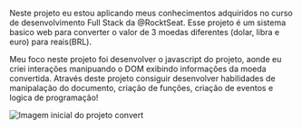 Neste projeto eu estou aplicando meus conhecimentos adquiridos no curso de desenvolvimento Full Stack da @RocktSeat. Esse projeto é um sistema basico web para
converter o valor de 3 moedas diferentes (dolar, libra e euro) para reais(BRL). 

Meu foco neste projeto foi desenvolver o javascript do projeto, aonde eu criei interações manipuando o DOM exibindo informações da moeda convertida.
Através deste projeto consiguir desenvolver habilidades de manipalação do documento, criação de funções, criação de eventos e logica de programação!

<img src="https://ibb.co/sJDxqgR" alt="Imagem inicial do projeto convert">
